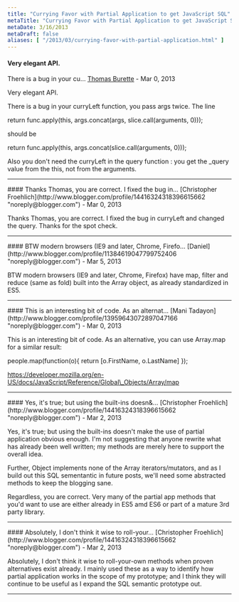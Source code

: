 ```yaml
---
title: "Currying Favor with Partial Application to get JavaScript SQL"
metaTitle: "Currying Favor with Partial Application to get JavaScript SQL"
metaDate: 3/16/2013
metaDraft: false
aliases: [ "/2013/03/currying-favor-with-partial-application.html" ]
---
```


#### Very elegant API.  
  
There is a bug in your cu...
[Thomas Burette]( "noreply@blogger.com") - <time datetime="2013-03-17T02:04:07.779-05:00">Mar 0, 2013</time>

Very elegant API.  
  
There is a bug in your curryLeft function, you pass args twice. The line  
  
return func.apply(this, args.concat(args, slice.call(arguments, 0)));  
  
should be  
  
return func.apply(this, args.concat(slice.call(arguments, 0)));  
  
Also you don't need the curryLeft in the query function : you get the \_query value from the this, not from the arguments.
<hr />
#### Thanks Thomas, you are correct. I fixed the bug in...
[Christopher Froehlich](http://www.blogger.com/profile/14416324318396615662 "noreply@blogger.com") - <time datetime="2013-03-17T12:17:20.823-05:00">Mar 0, 2013</time>

Thanks Thomas, you are correct. I fixed the bug in curryLeft and changed the query. Thanks for the spot check.
<hr />
#### BTW modern browsers (IE9 and later, Chrome, Firefo...
[Daniel](http://www.blogger.com/profile/11384619047799752406 "noreply@blogger.com") - <time datetime="2013-03-22T14:26:33.571-05:00">Mar 5, 2013</time>

BTW modern browsers (IE9 and later, Chrome, Firefox) have map, filter and reduce (same as fold) built into the Array object, as already standardized in ES5.
<hr />
#### This is an interesting bit of code. As an alternat...
[Mani Tadayon](http://www.blogger.com/profile/13959643072897047166 "noreply@blogger.com") - <time datetime="2013-03-24T02:33:05.439-05:00">Mar 0, 2013</time>

This is an interesting bit of code. As an alternative, you can use Array.map for a similar result:  
  
people.map(function(o){ return \[o.FirstName, o.LastName\] });  
  
https://developer.mozilla.org/en-US/docs/JavaScript/Reference/Global\_Objects/Array/map
<hr />
#### Yes, it's true; but using the built-ins doesn&...
[Christopher Froehlich](http://www.blogger.com/profile/14416324318396615662 "noreply@blogger.com") - <time datetime="2013-03-26T19:15:53.427-05:00">Mar 2, 2013</time>

Yes, it's true; but using the built-ins doesn't make the use of partial application obvious enough. I'm not suggesting that anyone rewrite what has already been well written; my methods are merely here to support the overall idea.  
  
Further, Object implements none of the Array iterators/mutators, and as I build out this SQL sementantic in future posts, we'll need some abstracted methods to keep the blogging sane.  
  
Regardless, you are correct. Very many of the partial app methods that you'd want to use are either already in ES5 amd ES6 or part of a mature 3rd party library.
<hr />
#### Absolutely, I don't think it wise to roll-your...
[Christopher Froehlich](http://www.blogger.com/profile/14416324318396615662 "noreply@blogger.com") - <time datetime="2013-03-26T19:18:39.260-05:00">Mar 2, 2013</time>

Absolutely, I don't think it wise to roll-your-own methods when proven alternatives exist already. I mainly used these as a way to identify how partial application works in the scope of my prototype; and I think they will continue to be useful as I expand the SQL semantic prototype out.
<hr />
